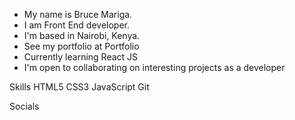 - My name is Bruce Mariga.
- I am Front End developer.
- I'm based in Nairobi, Kenya.
- See my portfolio at Portfolio
- Currently learning React JS
- I'm open to collaborating on interesting projects as a developer

Skills
HTML5   CSS3   JavaScript  Git   

Socials

